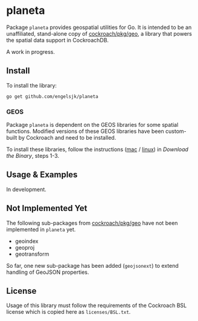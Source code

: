 # planeta

Package ```planeta``` provides geospatial utilities for Go. It is intended to be an unaffiliated, stand-alone copy of [cockroach/pkg/geo](https://github.com/cockroachdb/cockroach/tree/master/pkg/geo), a library that powers the spatial data support in CockroachDB.

A work in progress.

## Install

To install the library:

```go get github.com/engelsjk/planeta```

### GEOS

Package ```planeta``` is dependent on the GEOS libraries for some spatial functions. Modified versions of these GEOS libraries have been custom-built by Cockroach and need to be installed. 

To install these libraries, follow the instructions ([mac](https://www.cockroachlabs.com/docs/stable/install-cockroachdb-mac.html) / [linux](https://www.cockroachlabs.com/docs/stable/install-cockroachdb-linux.html)) in *Download the Binary*, steps 1-3.

## Usage & Examples

In development.

## Not Implemented Yet

The following sub-packages from [cockroach/pkg/geo](https://github.com/cockroachdb/cockroach/tree/master/pkg/geo) have not been implemented in ```planeta``` yet.

* geoindex
* geoproj
* geotransform

So far, one new sub-package has been added (```geojsonext```) to extend handling of GeoJSON properties.

## License

Usage of this library must follow the requirements of the Cockroach BSL license which is copied here as ```licenses/BSL.txt```.

